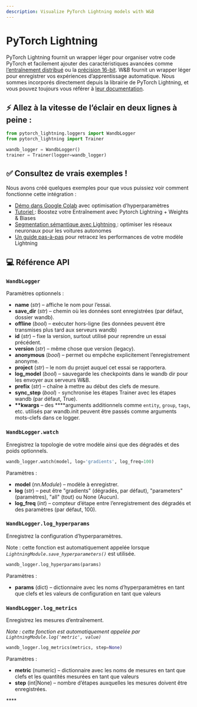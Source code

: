 ```yaml
---
description: Visualize PyTorch Lightning models with W&B
---
```


# PyTorch Lightning

PyTorch Lightning fournit un wrapper léger pour organiser votre code PyTorch et facilement ajouter des caractéristiques avancées comme [l’entraînement distribué](https://pytorch-lightning.readthedocs.io/en/latest/multi_gpu.html) ou la [précision 16-bit](https://pytorch-lightning.readthedocs.io/en/latest/amp.html). W&B fournit un wrapper léger pour enregistrer vos expériences d’apprentissage automatique. Nous sommes incorporés directement depuis la librairie de PyTorch Lightning, et vous pouvez toujours vous référer à [leur documentation](https://pytorch-lightning.readthedocs.io/en/latest/loggers.html#weights-and-biases). 

## ⚡ Allez à la vitesse de l’éclair en deux lignes à peine :

```python
from pytorch_lightning.loggers import WandbLogger
from pytorch_lightning import Trainer

wandb_logger = WandbLogger()
trainer = Trainer(logger=wandb_logger)
```

## ✅ Consultez de vrais exemples !

Nous avons créé quelques exemples pour que vous puissiez voir comment fonctionne cette intégration :

*  [Démo dans Google Colab](https://colab.research.google.com/drive/16d1uctGaw2y9KhGBlINNTsWpmlXdJwRW?usp=sharing) avec optimisation d’hyperparamètres
* [Tutoriel ](https://colab.research.google.com/github/wandb/examples/blob/master/colabs/pytorch-lightning/Supercharge_your_Training_with_Pytorch_Lightning_%2B_Weights_%26_Biases.ipynb): Boostez votre Entraînement avec Pytorch Lightning + Weights & Biases
* [Segmentation sémantique avec Lightning ](https://app.wandb.ai/borisd13/lightning-kitti/reports/Lightning-Kitti--Vmlldzo3MTcyMw): optimiser les réseaux neuronaux pour les voitures autonomes
*  [Un guide pas-à-pas](https://app.wandb.ai/cayush/pytorchlightning/reports/Use-Pytorch-Lightning-with-Weights-%26-Biases--Vmlldzo2NjQ1Mw) pour retracez les performances de votre modèle Lightning

## **💻** Référence API

### `WandbLogger`

Paramètres optionnels :

* **name** \(_str_\) – affiche le nom pour l’essai.
* **save\_dir** \(_str_\) – chemin où les données sont enregistrées \(par défaut, dossier wandb\).
* **offline** \(_bool_\) – exécuter hors-ligne \(les données peuvent être transmises plus tard aux serveurs wandb\)
* **id** \(_str_\) – fixe la version, surtout utilisé pour reprendre un essai précédent.
* **version** \(_str_\) – même chose que version \(legacy\).
* **anonymous** \(_bool_\) – permet ou empêche explicitement l’enregistrement anonyme.
* **project** \(_str_\) – le nom du projet auquel cet essai se rapportera.
* **log\_model** \(_bool_\) – sauvegarde les checkpoints dans le wandb dir pour les envoyer aux serveurs W&B.
* **prefix** \(_str_\) – chaîne à mettre au début des clefs de mesure.
* **sync\_step** \(_bool_\) - synchronise les étapes Trainer avec les étapes wandb \(par défaut, True\).
* **\*\*kwargs** – des ****arguments additionnels comme `entity`, `group`, `tags`, etc. utilisés par wandb.init peuvent être passés comme arguments mots-clefs dans ce logger. 

### **`WandbLogger.watch`**

Enregistrez la topologie de votre modèle ainsi que des dégradés et des poids optionnels.

```python
wandb_logger.watch(model, log='gradients', log_freq=100)
```

Paramètres :

* **model** \(_nn.Module_\) – modèle à enregistrer.
* **log** \(_str_\) – peut être "gradients" \(dégradés, par défaut\), "parameters" \(paramètres\), "all" \(tout\) ou None \(Aucun\).
* **log\_freq** \(_int_\) – compteur d’étape entre l’enregistrement des dégradés et des paramètres \(par défaut, 100\).

### **`WandbLogger.log_hyperparams`**

Enregistrez la configuration d’hyperparamètres.

Note : cette fonction est automatiquement appelée lorsque _`LightningModule.save_hyperparameters()`_ est utilisée.

```python
wandb_logger.log_hyperparams(params)
```

 Paramètres :

* **params** \(dict\)  – dictionnaire avec les noms d’hyperparamètres en tant que clefs et les valeurs de configuration en tant que valeurs

### `WandbLogger.log_metrics`

Enregistrez les mesures d’entraînement.

_Note : cette fonction est automatiquement appelée par   `LightningModule.log('metric', value)`_

```python
wandb_logger.log_metrics(metrics, step=None)
```

Paramètres :

* **metric** \(numeric\) – dictionnaire avec les noms de mesures en tant que clefs et les quantités mesurées en tant que valeurs
* **step** \(int\|None\) – nombre d’étapes auxquelles les mesures doivent être enregistrées.

\*\*\*\*

